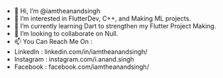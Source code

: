 - 👋 Hi, I’m @iamtheanandsingh
- 👀 I’m interested in FlutterDev, C++, and Making ML projects.
- 🌱 I’m currently learning Dart to strengthen my Flutter Project Making.
- 💞️ I’m looking to collaborate on Null.
- 📫 You Can Reach Me On :
- LinkedIn : linkedin.com/in/iamtheanandsingh/
- Instagram : instagram.com/i.anand.singh
- Facebook : facebook.com/iamtheanandsingh/
